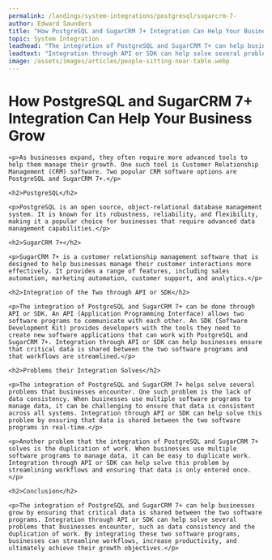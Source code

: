 ```yaml
---
permalink: /landings/system-integrations/postgresql/sugarcrm-7-
author: Edward Saunders
title: "How PostgreSQL and SugarCRM 7+ Integration Can Help Your Business Grow"
topic: System Integration
leadhead: "The integration of PostgreSQL and SugarCRM 7+ can help businesses grow by ensuring that critical data is shared between the two software programs"
leadtext: "Integration through API or SDK can help solve several problems that businesses encounter, such as data consistency and the duplication of work. By integrating these two software programs, businesses can streamline workflows, increase productivity, and ultimately achieve their growth objectives."
image: /assets/images/articles/people-sitting-near-table.webp
---
```

<div class="arttext">
	<h1>How PostgreSQL and SugarCRM 7+ Integration Can Help Your Business Grow</h1>

	<p>As businesses expand, they often require more advanced tools to help them manage their growth. One such tool is Customer Relationship Management (CRM) software. Two popular CRM software options are PostgreSQL and SugarCRM 7+.</p>

	<h2>PostgreSQL</h2>

	<p>PostgreSQL is an open source, object-relational database management system. It is known for its robustness, reliability, and flexibility, making it a popular choice for businesses that require advanced data management capabilities.</p>

	<h2>SugarCRM 7+</h2>

	<p>SugarCRM 7+ is a customer relationship management software that is designed to help businesses manage their customer interactions more effectively. It provides a range of features, including sales automation, marketing automation, customer support, and analytics.</p>

	<h2>Integration of the Two through API or SDK</h2>

	<p>The integration of PostgreSQL and SugarCRM 7+ can be done through API or SDK. An API (Application Programming Interface) allows two software programs to communicate with each other. An SDK (Software Development Kit) provides developers with the tools they need to create new software applications that can work with PostgreSQL and SugarCRM 7+. Integration through API or SDK can help businesses ensure that critical data is shared between the two software programs and that workflows are streamlined.</p>

	<h2>Problems their Integration Solves</h2>

	<p>The integration of PostgreSQL and SugarCRM 7+ helps solve several problems that businesses encounter. One such problem is the lack of data consistency. When businesses use multiple software programs to manage data, it can be challenging to ensure that data is consistent across all systems. Integration through API or SDK can help solve this problem by ensuring that data is shared between the two software programs in real-time.</p>

	<p>Another problem that the integration of PostgreSQL and SugarCRM 7+ solves is the duplication of work. When businesses use multiple software programs to manage data, it can be easy to duplicate work. Integration through API or SDK can help solve this problem by streamlining workflows and ensuring that data is only entered once.</p> 

	<h2>Conclusion</h2>

	<p>The integration of PostgreSQL and SugarCRM 7+ can help businesses grow by ensuring that critical data is shared between the two software programs. Integration through API or SDK can help solve several problems that businesses encounter, such as data consistency and the duplication of work. By integrating these two software programs, businesses can streamline workflows, increase productivity, and ultimately achieve their growth objectives.</p>

</div>